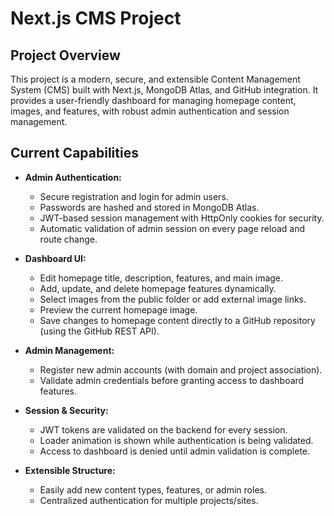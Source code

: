 # Next.js CMS Project

## Project Overview

This project is a modern, secure, and extensible Content Management System (CMS) built with Next.js, MongoDB Atlas, and GitHub integration. It provides a user-friendly dashboard for managing homepage content, images, and features, with robust admin authentication and session management.

## Current Capabilities

- **Admin Authentication:**
  - Secure registration and login for admin users.
  - Passwords are hashed and stored in MongoDB Atlas.
  - JWT-based session management with HttpOnly cookies for security.
  - Automatic validation of admin session on every page reload and route change.

- **Dashboard UI:**
  - Edit homepage title, description, features, and main image.
  - Add, update, and delete homepage features dynamically.
  - Select images from the public folder or add external image links.
  - Preview the current homepage image.
  - Save changes to homepage content directly to a GitHub repository (using the GitHub REST API).

- **Admin Management:**
  - Register new admin accounts (with domain and project association).
  - Validate admin credentials before granting access to dashboard features.

- **Session & Security:**
  - JWT tokens are validated on the backend for every session.
  - Loader animation is shown while authentication is being validated.
  - Access to dashboard is denied until admin validation is complete.

- **Extensible Structure:**
  - Easily add new content types, features, or admin roles.
  - Centralized authentication for multiple projects/sites.

